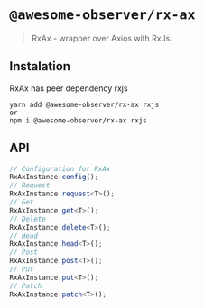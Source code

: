 # `@awesome-observer/rx-ax`

> RxAx - wrapper over Axios with RxJs.

## Instalation

RxAx has peer dependency rxjs

```shell
yarn add @awesome-observer/rx-ax rxjs
or
npm i @awesome-observer/rx-ax rxjs
```

## API

```ts
// Configuration for RxAx
RxAxInstance.config();
// Request
RxAxInstance.request<T>();
// Get
RxAxInstance.get<T>();
// Delete
RxAxInstance.delete<T>();
// Head
RxAxInstance.head<T>();
// Post
RxAxInstance.post<T>();
// Put
RxAxInstance.put<T>();
// Patch
RxAxInstance.patch<T>();
```
